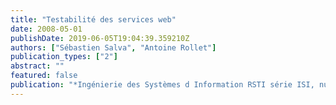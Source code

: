 ```yaml
---
title: "Testabilité des services web"
date: 2008-05-01
publishDate: 2019-06-05T19:04:39.359210Z
authors: ["Sébastien Salva", "Antoine Rollet"]
publication_types: ["2"]
abstract: ""
featured: false
publication: "*Ingénierie des Systèmes d Information RSTI série ISI, numéro spécial Objets, composants et modèles dans l ingénierie des SI*"
---
```



